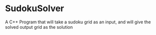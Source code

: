 # SudokuSolver
A C++ Program that will take a sudoku grid as an input, and will give the solved output grid as the solution
